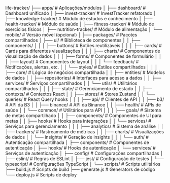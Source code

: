 life-tracker/
├── apps/                           # Aplicações/módulos
│   ├── dashboard/                  # Dashboard unificado 
│   ├── invest-tracker/             # InvestTracker refatorado
│   ├── knowledge-tracker/          # Módulo de estudos e conhecimento
│   ├── health-tracker/             # Módulo de saúde
│   ├── fitness-tracker/            # Módulo de exercícios físicos
│   ├── nutrition-tracker/          # Módulo de alimentação
│   └── mobile/                     # Versão móvel (opcional)
│
├── packages/                       # Pacotes compartilhados
│   ├── ui/                         # Biblioteca de componentes
│   │   ├── components/
│   │   │   ├── buttons/            # Botões reutilizáveis
│   │   │   ├── cards/              # Cards para diferentes visualizações
│   │   │   ├── charts/             # Componentes de visualização de dados
│   │   │   ├── forms/              # Componentes de formulário
│   │   │   ├── layout/             # Componentes de layout
│   │   │   └── feedback/           # Notificações, alertas, etc.
│   │   └── styles/                 # Estilos compartilhados
│   │
│   ├── core/                       # Lógica de negócios compartilhada
│   │   ├── entities/               # Modelos de dados
│   │   ├── repositories/           # Interfaces para acesso a dados
│   │   ├── services/               # Serviços compartilhados
│   │   └── utils/                  # Utilitários compartilhados
│   │
│   ├── state/                      # Gerenciamento de estado
│   │   ├── contexts/               # Contextos React
│   │   ├── stores/                 # Stores Zustand
│   │   └── queries/                # React Query hooks
│   │
│   ├── api/                        # Clientes de API
│   │   ├── b3/                     # API da B3
│   │   ├── binance/                # API da Binance
│   │   ├── health/                 # APIs de saúde
│   │   └── common/                 # Utilitários para API
│   │
│   ├── goals/                      # Sistema de metas compartilhado
│   │   ├── components/             # Componentes de UI para metas
│   │   ├── hooks/                  # Hooks para integrações
│   │   └── services/               # Serviços para gerenciamento
│   │
│   ├── analytics/                  # Sistema de análise
│   │   ├── trackers/               # Rastreamento de métricas
│   │   ├── charts/                 # Visualizações de dados
│   │   └── insights/               # Geração de insights
│   │
│   └── auth/                       # Autenticação compartilhada
│       ├── components/             # Componentes de autenticação
│       ├── hooks/                  # Hooks de autenticação
│       └── services/               # Serviços de autenticação
│
├── config/                         # Configurações compartilhadas
│   ├── eslint/                     # Regras de ESLint
│   ├── jest/                       # Configuração de testes
│   └── typescript/                 # Configurações TypeScript
│
└── scripts/                        # Scripts utilitários
    ├── build.js                    # Scripts de build
    ├── generate.js                 # Generators de código
    └── deploy.js                   # Scripts de deploy

    